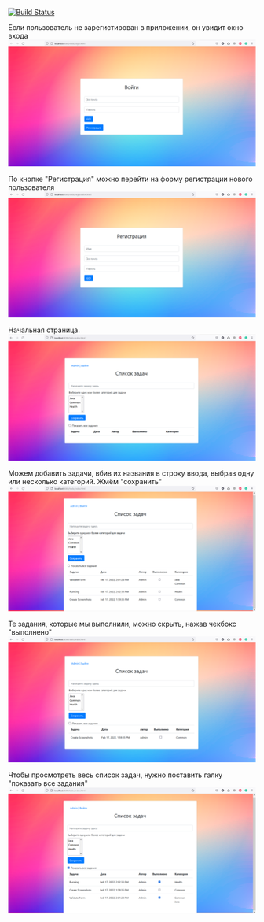 [![Build Status](https://app.travis-ci.com/KarnaukhovKirill/todo.svg?branch=main)](https://app.travis-ci.com/KarnaukhovKirill/todo)

Если пользователь не зарегистирован в приложении, он увидит окно входа
![alt text](https://github.com/KarnaukhovKirill/todo/blob/main/img/0_Auth.png)

По кнопке "Регистрация" можно перейти на форму регистрации нового пользователя
![alt text](https://github.com/KarnaukhovKirill/todo/blob/main/img/1_Reg.png)

Начальная страница. 
![alt text](https://github.com/KarnaukhovKirill/todo/blob/main/img/2_Main.png)

Можем добавить задачи, вбив их названия в строку ввода, выбрав одну или несколько категорий. Жмём "сохранить"
![alt text](https://github.com/KarnaukhovKirill/todo/blob/main/img/3_AddTasks.png)

Те задания, которые мы выполнили, можно скрыть, нажав чекбокс "выполнено"
![alt text](https://github.com/KarnaukhovKirill/todo/blob/main/img/4_DoneTasks.png)

Чтобы просмотреть весь список задач, нужно поставить галку "показать все задания"
![alt text](https://github.com/KarnaukhovKirill/todo/blob/main/img/5_ShowAll.png)


